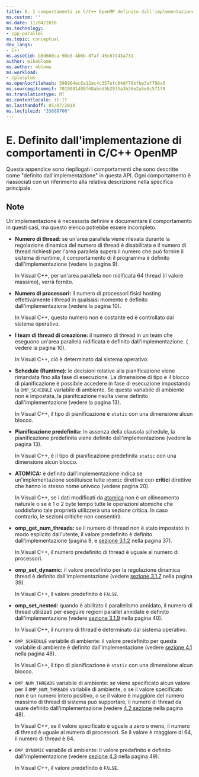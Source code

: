 ```yaml
---
title: E. I comportamenti in C/C++ OpenMP definito dall'implementazione | Documenti Microsoft
ms.custom: ''
ms.date: 11/04/2016
ms.technology:
- cpp-parallel
ms.topic: conceptual
dev_langs:
- C++
ms.assetid: b8d660ca-9bb3-4b6b-87af-45c67d43a731
author: mikeblome
ms.author: mblome
ms.workload:
- cplusplus
ms.openlocfilehash: 598964ec6a12ac4c357efc04df78bfbe3af798a5
ms.sourcegitcommit: 7019081488f68abdd5b2935a3b36e2a5e8c571f8
ms.translationtype: MT
ms.contentlocale: it-IT
ms.lasthandoff: 05/07/2018
ms.locfileid: "33688700"
---
```

# <a name="e-implementation-defined-behaviors-in-openmp-cc"></a>E. Definito dall'implementazione di comportamenti in C/C++ OpenMP
Questa appendice sono riepilogati i comportamenti che sono descritte come "definito dall'implementazione" in questa API.  Ogni comportamento è riassociati con un riferimento alla relativa descrizione nella specifica principale.  
  
## <a name="remarks"></a>Note  
 Un'implementazione è necessaria definire e documentare il comportamento in questi casi, ma questo elenco potrebbe essere incompleto.  
  
-   **Numero di thread:** se un'area parallela viene rilevata durante la regolazione dinamica del numero di thread è disabilitata e il numero di thread richiesti per l'area parallela supera il numero che può fornire il sistema di runtime, il comportamento di il programma è definito dall'implementazione (vedere la pagina 9).  
  
     In Visual C++, per un'area parallela non nidificata 64 thread (il valore massimo), verrà fornito.  
  
-   **Numero di processori:** il numero di processori fisici hosting effettivamente i thread in qualsiasi momento è definito dall'implementazione (vedere la pagina 10).  
  
     In Visual C++, questo numero non è costante ed è controllato dal sistema operativo.  
  
-   **I team di thread di creazione:** il numero di thread in un team che eseguono un'area parallela nidificata è definito dall'implementazione. ( vedere la pagina 10).  
  
     In Visual C++, ciò è determinato dal sistema operativo.  
  
-   **Schedule (Runtime):** le decisioni relative alla pianificazione viene rimandata fino alla fase di esecuzione. La dimensione di tipo e il blocco di pianificazione è possibile accedere in fase di esecuzione impostando la `OMP_SCHEDULE` variabile di ambiente. Se questa variabile di ambiente non è impostata, la pianificazione risulta viene definito dall'implementazione (vedere la pagina 13).  
  
     In Visual C++, il tipo di pianificazione è `static` con una dimensione alcun blocco.  
  
-   **Pianificazione predefinita:** In assenza della clausola schedule, la pianificazione predefinita viene definito dall'implementazione (vedere la pagina 13).  
  
     In Visual C++, è il tipo di pianificazione predefinita `static` con una dimensione alcun blocco.  
  
-   **ATOMICA:** è definito dall'implementazione indica se un'implementazione sostituisce tutte `atomic` direttive con **critici** direttive che hanno lo stesso nome univoco (vedere pagina 20).  
  
     In Visual C++, se i dati modificati da [atomica](../../parallel/openmp/reference/atomic.md) non è un allineamento naturale o se è 1 o 2 byte tempo tutte le operazioni atomiche che soddisfano tale proprietà utilizzerà una sezione critica. In caso contrario, le sezioni critiche non consentirà.  
  
-   **omp_get_num_threads:** se il numero di thread non è stato impostato in modo esplicito dall'utente, il valore predefinito è definito dall'implementazione (pagina 9, e [sezione 3.1.2](../../parallel/openmp/3-1-2-omp-get-num-threads-function.md) nella pagina 37).  
  
     In Visual C++, il numero predefinito di thread è uguale al numero di processori.  
  
-   **omp_set_dynamic:** il valore predefinito per la regolazione dinamica thread è definito dall'implementazione (vedere [sezione 3.1.7](../../parallel/openmp/3-1-7-omp-set-dynamic-function.md) nella pagina 39).  
  
     In Visual C++, il valore predefinito è `FALSE`.  
  
-   **omp_set_nested:** quando è abilitato il parallelismo annidato, il numero di thread utilizzati per eseguire regioni parallel annidate è definito dall'implementazione (vedere [sezione 3.1.9](../../parallel/openmp/3-1-9-omp-set-nested-function.md) nella pagina 40).  
  
     In Visual C++, il numero di thread è determinato dal sistema operativo.  
  
-   `OMP_SCHEDULE` variabile di ambiente: il valore predefinito per questa variabile di ambiente è definito dall'implementazione (vedere [sezione 4.1](../../parallel/openmp/4-1-omp-schedule.md) nella pagina 48).  
  
     In Visual C++, il tipo di pianificazione è `static` con una dimensione alcun blocco.  
  
-   `OMP_NUM_THREADS` variabile di ambiente: se viene specificato alcun valore per il `OMP_NUM_THREADS` variabile di ambiente, o se il valore specificato non è un numero intero positivo, o se il valore è maggiore del numero massimo di thread di sistema può supportare, il numero di thread da usare definito dall'implementazione (vedere [4.2 sezione](../../parallel/openmp/4-2-omp-num-threads.md) nella pagina 48).  
  
     In Visual C++, se il valore specificato è uguale a zero o meno, il numero di thread è uguale al numero di processori.  Se il valore è maggiore di 64, il numero di thread è 64.  
  
-   `OMP_DYNAMIC` variabile di ambiente: il valore predefinito è definito dall'implementazione (vedere [sezione 4.3](../../parallel/openmp/4-3-omp-dynamic.md) nella pagina 49).  
  
     In Visual C++, il valore predefinito è `FALSE`.